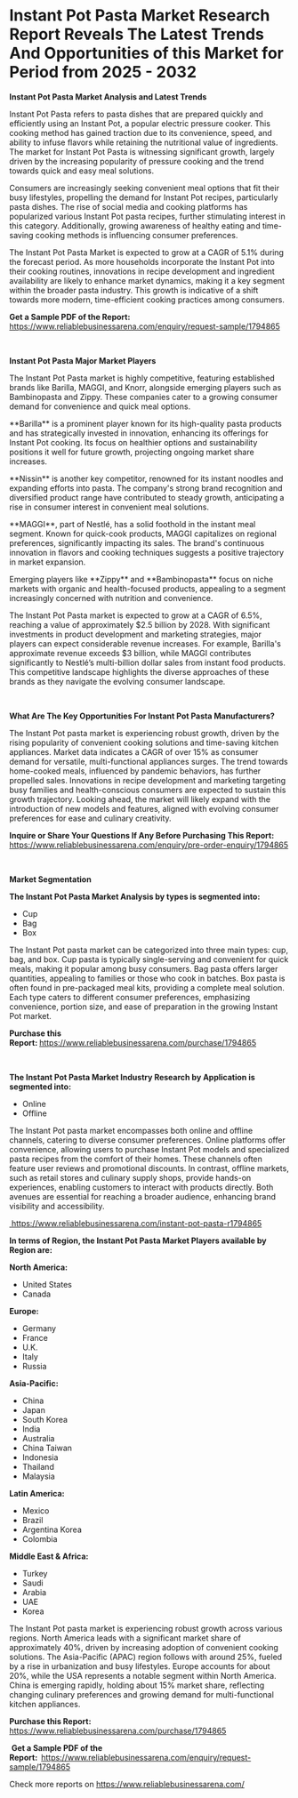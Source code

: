 <p><h1>Instant Pot Pasta Market Research Report Reveals The Latest Trends And Opportunities of this Market for Period from 2025 - 2032</h1></p><p><strong>Instant Pot Pasta Market Analysis and Latest Trends</strong></p>
<p><p>Instant Pot Pasta refers to pasta dishes that are prepared quickly and efficiently using an Instant Pot, a popular electric pressure cooker. This cooking method has gained traction due to its convenience, speed, and ability to infuse flavors while retaining the nutritional value of ingredients. The market for Instant Pot Pasta is witnessing significant growth, largely driven by the increasing popularity of pressure cooking and the trend towards quick and easy meal solutions.</p><p>Consumers are increasingly seeking convenient meal options that fit their busy lifestyles, propelling the demand for Instant Pot recipes, particularly pasta dishes. The rise of social media and cooking platforms has popularized various Instant Pot pasta recipes, further stimulating interest in this category. Additionally, growing awareness of healthy eating and time-saving cooking methods is influencing consumer preferences.</p><p>The Instant Pot Pasta Market is expected to grow at a CAGR of 5.1% during the forecast period. As more households incorporate the Instant Pot into their cooking routines, innovations in recipe development and ingredient availability are likely to enhance market dynamics, making it a key segment within the broader pasta industry. This growth is indicative of a shift towards more modern, time-efficient cooking practices among consumers.</p></p>
<p><strong>Get a Sample PDF of the Report:&nbsp;</strong> <a href="https://www.reliablebusinessarena.com/enquiry/request-sample/1794865?utm_campaign=1948&utm_medium=2&utm_source=Github&utm_content=ia&utm_term=14022025&utm_id=instant-pot-pasta">https://www.reliablebusinessarena.com/enquiry/request-sample/1794865</a></p>
<p>&nbsp;</p>
<p><strong>Instant Pot Pasta Major Market Players</strong></p>
<p><p>The Instant Pot Pasta market is highly competitive, featuring established brands like Barilla, MAGGI, and Knorr, alongside emerging players such as Bambinopasta and Zippy. These companies cater to a growing consumer demand for convenience and quick meal options. </p><p>**Barilla** is a prominent player known for its high-quality pasta products and has strategically invested in innovation, enhancing its offerings for Instant Pot cooking. Its focus on healthier options and sustainability positions it well for future growth, projecting ongoing market share increases.</p><p>**Nissin** is another key competitor, renowned for its instant noodles and expanding efforts into pasta. The company's strong brand recognition and diversified product range have contributed to steady growth, anticipating a rise in consumer interest in convenient meal solutions.</p><p>**MAGGI**, part of Nestlé, has a solid foothold in the instant meal segment. Known for quick-cook products, MAGGI capitalizes on regional preferences, significantly impacting its sales. The brand's continuous innovation in flavors and cooking techniques suggests a positive trajectory in market expansion.</p><p>Emerging players like **Zippy** and **Bambinopasta** focus on niche markets with organic and health-focused products, appealing to a segment increasingly concerned with nutrition and convenience.</p><p>The Instant Pot Pasta market is expected to grow at a CAGR of 6.5%, reaching a value of approximately $2.5 billion by 2028. With significant investments in product development and marketing strategies, major players can expect considerable revenue increases. For example, Barilla's approximate revenue exceeds $3 billion, while MAGGI contributes significantly to Nestlé’s multi-billion dollar sales from instant food products. This competitive landscape highlights the diverse approaches of these brands as they navigate the evolving consumer landscape.</p></p>
<p>&nbsp;</p>
<p><strong>What Are The Key Opportunities For Instant Pot Pasta Manufacturers?</strong></p>
<p><p>The Instant Pot pasta market is experiencing robust growth, driven by the rising popularity of convenient cooking solutions and time-saving kitchen appliances. Market data indicates a CAGR of over 15% as consumer demand for versatile, multi-functional appliances surges. The trend towards home-cooked meals, influenced by pandemic behaviors, has further propelled sales. Innovations in recipe development and marketing targeting busy families and health-conscious consumers are expected to sustain this growth trajectory. Looking ahead, the market will likely expand with the introduction of new models and features, aligned with evolving consumer preferences for ease and culinary creativity.</p></p>
<p><strong>Inquire or Share Your Questions If Any Before Purchasing This Report:</strong> <a href="https://www.reliablebusinessarena.com/enquiry/pre-order-enquiry/1794865?utm_campaign=1948&utm_medium=2&utm_source=Github&utm_content=ia&utm_term=14022025&utm_id=instant-pot-pasta">https://www.reliablebusinessarena.com/enquiry/pre-order-enquiry/1794865</a></p>
<p>&nbsp;</p>
<p><strong>Market Segmentation</strong></p>
<p><strong>The Instant Pot Pasta Market Analysis by types is segmented into:</strong></p>
<p><ul><li>Cup</li><li>Bag</li><li>Box</li></ul></p>
<p><p>The Instant Pot pasta market can be categorized into three main types: cup, bag, and box. Cup pasta is typically single-serving and convenient for quick meals, making it popular among busy consumers. Bag pasta offers larger quantities, appealing to families or those who cook in batches. Box pasta is often found in pre-packaged meal kits, providing a complete meal solution. Each type caters to different consumer preferences, emphasizing convenience, portion size, and ease of preparation in the growing Instant Pot market.</p></p>
<p><strong>Purchase this Report:&nbsp;</strong><a href="https://www.reliablebusinessarena.com/purchase/1794865?utm_campaign=1948&utm_medium=2&utm_source=Github&utm_content=ia&utm_term=14022025&utm_id=instant-pot-pasta">https://www.reliablebusinessarena.com/purchase/1794865</a></p>
<p>&nbsp;</p>
<p><strong>The Instant Pot Pasta Market Industry Research by Application is segmented into:</strong></p>
<p><ul><li>Online</li><li>Offline</li></ul></p>
<p><p>The Instant Pot pasta market encompasses both online and offline channels, catering to diverse consumer preferences. Online platforms offer convenience, allowing users to purchase Instant Pot models and specialized pasta recipes from the comfort of their homes. These channels often feature user reviews and promotional discounts. In contrast, offline markets, such as retail stores and culinary supply shops, provide hands-on experiences, enabling customers to interact with products directly. Both avenues are essential for reaching a broader audience, enhancing brand visibility and accessibility.</p></p>
<p><a href="https://www.reliablebusinessarena.com/instant-pot-pasta-r1794865?utm_campaign=1948&utm_medium=2&utm_source=Github&utm_content=ia&utm_term=14022025&utm_id=instant-pot-pasta">&nbsp;https://www.reliablebusinessarena.com/instant-pot-pasta-r1794865</a></p>
<p><strong>In terms of Region, the Instant Pot Pasta Market Players available by Region are:</strong></p>
<p>
    <p> <strong> North America: </strong>
        <ul>
            <li>United States</li>
            <li>Canada</li>
        </ul>
        </p> 
    <p> <strong> Europe: </strong>
        <ul>
            <li>Germany</li>
            <li>France</li>
            <li>U.K.</li>
            <li>Italy</li>
            <li>Russia</li>
        </ul>
        </p> 
    <p> <strong> Asia-Pacific: </strong>
        <ul>
            <li>China</li>
            <li>Japan</li>
            <li>South Korea</li>
            <li>India</li>
            <li>Australia</li>
            <li>China Taiwan</li>
            <li>Indonesia</li>
            <li>Thailand</li>
            <li>Malaysia</li>
        </ul>
        </p> 
    <p> <strong> Latin America: </strong>
        <ul>
            <li>Mexico</li>
            <li>Brazil</li>
            <li>Argentina Korea</li>
            <li>Colombia</li>
        </ul>
        </p> 
    <p> <strong> Middle East & Africa: </strong>
        <ul>
            <li>Turkey</li>
            <li>Saudi</li>
            <li>Arabia</li>
            <li>UAE</li>
            <li>Korea</li>
        </ul>
    </p>
    </p>
<p><p>The Instant Pot pasta market is experiencing robust growth across various regions. North America leads with a significant market share of approximately 40%, driven by increasing adoption of convenient cooking solutions. The Asia-Pacific (APAC) region follows with around 25%, fueled by a rise in urbanization and busy lifestyles. Europe accounts for about 20%, while the USA represents a notable segment within North America. China is emerging rapidly, holding about 15% market share, reflecting changing culinary preferences and growing demand for multi-functional kitchen appliances.</p></p>
<p><strong>Purchase this Report: </strong><a href="https://www.reliablebusinessarena.com/purchase/1794865?utm_campaign=1948&utm_medium=2&utm_source=Github&utm_content=ia&utm_term=14022025&utm_id=instant-pot-pasta">https://www.reliablebusinessarena.com/purchase/1794865</a></p>
<p>&nbsp;<strong>Get a Sample PDF of the Report:&nbsp;&nbsp;</strong><a href="https://www.reliablebusinessarena.com/enquiry/request-sample/1794865?utm_campaign=1948&utm_medium=2&utm_source=Github&utm_content=ia&utm_term=14022025&utm_id=instant-pot-pasta">https://www.reliablebusinessarena.com/enquiry/request-sample/1794865</a></p>
<p><strong></strong></p>
<p>Check more reports on <a href="https://www.reliablebusinessarena.com/?utm_campaign=1948&utm_medium=2&utm_source=Github&utm_content=ia&utm_term=14022025&utm_id=instant-pot-pasta">https://www.reliablebusinessarena.com/</a></p>